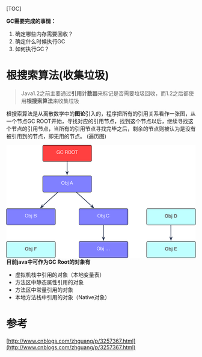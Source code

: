 [TOC]

**GC需要完成的事情：**

1. 确定哪些内存需要回收？
2. 确定什么时候执行GC
3. 如何执行GC？

# 根搜索算法(收集垃圾)

> Java1.2之前主要通过**引用计数器**来标记是否需要垃圾回收，而1.2之后都使用**根搜索算法**来收集垃圾

根搜索算法是从离散数学中的**图论**引入的，程序把所有的引用关系看作一张图，从一个节点GC ROOT开始，寻找对应的引用节点，找到这个节点以后，继续寻找这个节点的引用节点，当所有的引用节点寻找完毕之后，剩余的节点则被认为是没有被引用到的节点，即无用的节点。 (遍历图)

 <img src="img/gcroot.png"  alt="图片名称" style="height:300px" align=left />

**目前java中可作为GC Root的对象有**

- 虚拟机栈中引用的对象（本地变量表）
- 方法区中静态属性引用的对象
- 方法区中常量引用的对象
- 本地方法栈中引用的对象（Native对象）

# 参考

[http://www.cnblogs.com/zhguang/p/3257367.html](http://www.cnblogs.com/zhguang/p/3257367.html)